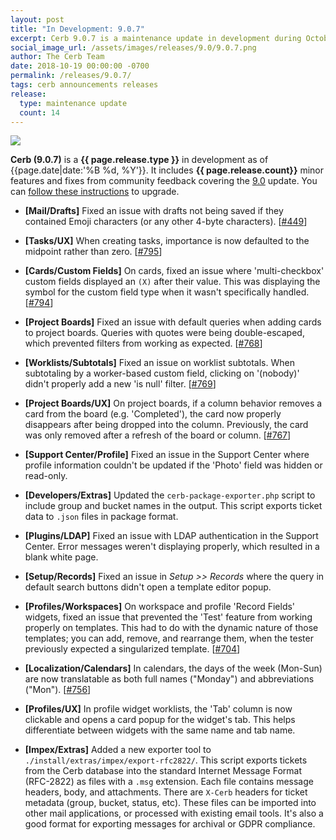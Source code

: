 ```yaml
---
layout: post
title: "In Development: 9.0.7"
excerpt: Cerb 9.0.7 is a maintenance update in development during October 2018 with 14 minor features and fixes from community feedback.
social_image_url: /assets/images/releases/9.0/9.0.7.png
author: The Cerb Team
date: 2018-10-19 00:00:00 -0700
permalink: /releases/9.0.7/
tags: cerb announcements releases
release:
  type: maintenance update
  count: 14
---
```


<div class="cerb-screenshot">
<img src="{{page.social_image_url}}" class="screenshot">
</div>

**Cerb (9.0.7)** is a **{{ page.release.type }}** in development as of {{page.date|date:'%B %d, %Y'}}. It includes **{{ page.release.count}}** minor features and fixes from community feedback covering the [9.0](/releases/9.0/) update.  You can [follow these instructions](/docs/upgrading/) to upgrade.

* **[Mail/Drafts]** Fixed an issue with drafts not being saved if they contained Emoji characters (or any other 4-byte characters). [[#449](https://github.com/jstanden/cerb/issues/449)]

* **[Tasks/UX]** When creating tasks, importance is now defaulted to the midpoint rather than zero. [[#795](https://github.com/jstanden/cerb/issues/795)]

* **[Cards/Custom Fields]** On cards, fixed an issue where 'multi-checkbox' custom fields displayed an `(X)` after their value. This was displaying the symbol for the custom field type when it wasn't specifically handled. [[#794](https://github.com/jstanden/cerb/issues/794)]

* **[Project Boards]** Fixed an issue with default queries when adding cards to project boards. Queries with quotes were being double-escaped, which prevented filters from working as expected. [[#768](https://github.com/jstanden/cerb/issues/768)]

* **[Worklists/Subtotals]** Fixed an issue on worklist subtotals. When subtotaling by a worker-based custom field, clicking on '(nobody)' didn't properly add a new 'is null' filter. [[#769](https://github.com/jstanden/cerb/issues/769)]

* **[Project Boards/UX]** On project boards, if a column behavior removes a card from the board (e.g. 'Completed'), the card now properly disappears after being dropped into the column. Previously, the card was only removed after a refresh of the board or column. [[#767](https://github.com/jstanden/cerb/issues/767)]

* **[Support Center/Profile]** Fixed an issue in the Support Center where profile information couldn't be updated if the 'Photo' field was hidden or read-only.

* **[Developers/Extras]** Updated the `cerb-package-exporter.php` script to include group and bucket names in the output. This script exports ticket data to `.json` files in package format.

* **[Plugins/LDAP]** Fixed an issue with LDAP authentication in the Support Center. Error messages weren't displaying properly, which resulted in a blank white page.

* **[Setup/Records]** Fixed an issue in _Setup >> Records_ where the query in default search buttons didn't open a template editor popup.

* **[Profiles/Workspaces]** On workspace and profile 'Record Fields' widgets, fixed an issue that prevented the 'Test' feature from working properly on templates. This had to do with the dynamic nature of those templates; you can add, remove, and rearrange them, when the tester previously expected a singularized template. [[#704](https://github.com/jstanden/cerb/issues/704)]

* **[Localization/Calendars]** In calendars, the days of the week (Mon-Sun) are now translatable as both full names ("Monday") and abbreviations ("Mon"). [[#756](https://github.com/jstanden/cerb/issues/756)]

* **[Profiles/UX]** In profile widget worklists, the 'Tab' column is now clickable and opens a card popup for the widget's tab. This helps differentiate between widgets with the same name and tab name.

* **[Impex/Extras]** Added a new exporter tool to `./install/extras/impex/export-rfc2822/`. This script exports tickets from the Cerb database into the standard Internet Message Format (RFC-2822) as files with a `.msg` extension. Each file contains message headers, body, and attachments. There are `X-Cerb` headers for ticket metadata (group, bucket, status, etc). These files can be imported into other mail applications, or processed with existing email tools. It's also a good format for exporting messages for archival or GDPR compliance.

